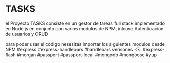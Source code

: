 # TASKS
el Proyecto TASKS consiste en un gestor de tareas full stack implementado en Node.js en conjunto con varios modulos de NPM, inlcuye Autenticacion de usuarios y CRUD

para poder usar el codigo nesesitas importar los siguientes modulos desde  NPM
#express
#express-handlebars
#handlebars verisones <7..
#express-flash
#morgan
#passport
#passport-local
#mongodb
#mongoose
#yup
